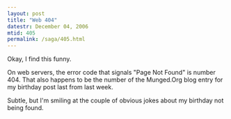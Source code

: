 ```yaml
---
layout: post
title: "Web 404"
datestr: December 04, 2006
mtid: 405
permalink: /saga/405.html
---
```


Okay, I find this funny.

On web servers, the error code that signals "Page Not Found" is number 404.  That also happens to be the number of the Munged.Org blog entry for my birthday post last from last week.

Subtle, but I'm smiling at the couple of obvious jokes about my birthday not being found.

